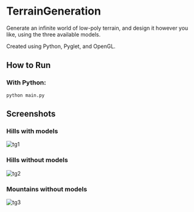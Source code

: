 # TerrainGeneration

Generate an infinite world of low-poly terrain, and design it however you like, using the three available models.

Created using Python, Pyglet, and OpenGL.

## How to Run
### With Python:
```
python main.py
```

## Screenshots

### Hills with models
![tg1](https://user-images.githubusercontent.com/82525159/185625208-4b2500b3-ab35-49f2-9dc4-f3d68f482402.png)


### Hills without models
![tg2](https://user-images.githubusercontent.com/82525159/185625199-92da18f5-d364-4bbd-b4e2-d0ecefe26ea7.png)


### Mountains without models
![tg3](https://user-images.githubusercontent.com/82525159/185625213-6fb3c786-9ad1-4e2c-ae47-6208f0911ca0.png)
